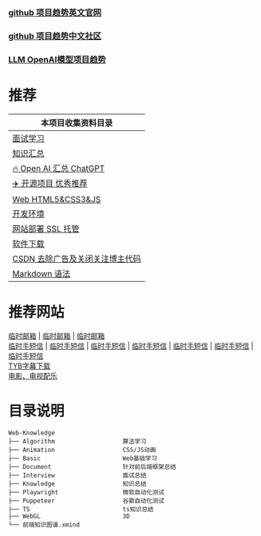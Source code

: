 ### [github 项目趋势英文官网](https://github.com/trending)
### [github 项目趋势中文社区](https://www.githubs.cn/trending)
### [LLM OpenAI模型项目趋势](https://huggingface.co/spaces)
# 推荐
| 本项目收集资料目录                                 |
|-------------------------------------------|
| [面试学习](./Interview/README.md)             |
| [知识汇总](./Knowledge/README.md)             |
| [🔥 Open AI 汇总 ChatGPT](./Document/AI.md) |
| [✈️ 开源项目 优秀推荐](./Document/Project.md)     |
| [Web HTML5&CSS3&JS](./Document/Web.md)    |
| [开发环境](./Document/DevelopTools.md)        |
| [网站部署 SSL 托管](./Document/WebSite.md)      |
| [软件下载](./Document/System.md)              |
| [CSDN 去除广告及关闭关注博主代码](./Document/CSDN.md)  |
| [Markdown 语法](./Document/MarkDown.md)     |

# 推荐网站
[临时邮箱](https://www.linshi-email.com/) |
[临时邮箱](https://temp-mail.org/) |
[临时邮箱](https://www.guerrillamail.com/) \
[临时手短信](https://www.storytrain.info/) |
[临时手短信](https://yunduanxin.net/) |
[临时手短信](https://www.supercloudsms.com/zh/) |
[临时手短信](https://www.yunjiema.top/zh/) |
[临时手短信](https://www.yunduanxin.xyz/zh/) |
[临时手短信](https://www.free-sms-receive.com/zh/) |
[临时手短信](https://www.sms-receive-online.com/) \
[TYB字幕下载](https://addyoutube.com/) \
[电影、电视配乐](https://www.tunefind.com/)

# 目录说明

```text
Web-Knowledge
├── Algorithm                   算法学习
├── Animation                   CSS/JS动画
├── Basic                       Web基础学习
├── Document                    针对前后端框架总结
├── Interview                   面试总结
├── Knowledge                   知识总结
├── Playwright                  微软自动化测试
├── Puppeteer                   谷歌自动化测试
├── TS                          ts知识总结
├── WebGL                       3D
└── 前端知识图谱.xmind
```
